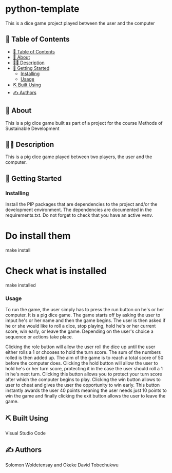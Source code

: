 <h1 align="left">python-template</h1>

<p align="left">
  This is a dice game project played between the user and the computer
  <br> 
</p>

## 📝 Table of Contents

- [📝 Table of Contents](#-table-of-contents)
- [🧐 About ](#-about-)
- [👨‍💻 Description ](#-description-)
- [🏁 Getting Started ](#-getting-started-)
  - [Installing](#installing)
  - [Usage](#usage)
- [⛏️ Built Using ](#️-built-using-)
- [✍️ Authors ](#️-authors-)

## 🧐 About <a name = "about"></a>

This is a pig dice game built as part of a project for the course Methods of Sustainable Development

## 👨‍💻 Description <a name = "description"></a>

This is a pig dice game played between two players, the user and the computer.

## 🏁 Getting Started <a name = "getting_started"></a>

### Installing

Install the PIP packages that are dependencies to the project and/or the development environment. The dependencies are documented in the requirements.txt.
Do not forget to check that you have an active venv.

# Do install them
make install

# Check what is installed
make installed

### Usage

To run the game, the user simply has to press the run button on he's or her computer. It is a pig dice game. The game starts off by asking the user to imput he's or her name and then the game begins. The user is then asked if he or she would like to roll a dice, stop playing, hold he's or her current score, win early, or leave the game. Depending on the user's choice a sequence or actions take place. 

Clicking the role button will allow the user roll the dice up until the user either rolls a 1 or chooses to hold the turn score. The sum of the numbers rolled is then added up. The aim of the game is to reach a total score of 50 before the computer does. Clicking the hold button will allow the user to hold he's or her turn score, protecting it in the case the user should roll a 1 in he's next turn. Clicking this button allows you to protect your turn score after which the computer begins to play. Clicking the win button allows to user to cheat and gives the user the opportunity to win early. This button instantly awards the user 40 points meaning the user needs just 10 points to win the game and finally clicking the exit button allows the user to leave the game.


## ⛏️ Built Using <a name = "built_using"></a>

Visual Studio Code

## ✍️ Authors <a name = "authors"></a>

Solomon Woldetensay and
Okeke David Tobechukwu